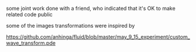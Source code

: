 some joint work done with a friend, who indicated that it's OK to make related code public

some of the images transformations were inspired by

https://github.com/anhinga/fluid/blob/master/may_9_15_experiment/custom_wave_transform.pde
